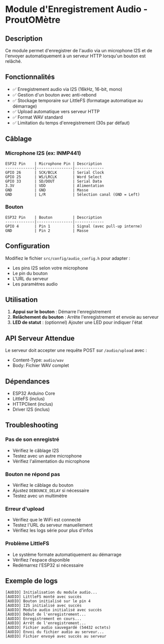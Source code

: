 # Module d'Enregistrement Audio - ProutOMètre

## Description
Ce module permet d'enregistrer de l'audio via un microphone I2S et de l'envoyer automatiquement à un serveur HTTP lorsqu'un bouton est relâché.

## Fonctionnalités
- ✅ Enregistrement audio via I2S (16kHz, 16-bit, mono)
- ✅ Gestion d'un bouton avec anti-rebond
- ✅ Stockage temporaire sur LittleFS (formatage automatique au démarrage)
- ✅ Upload automatique vers serveur HTTP
- ✅ Format WAV standard
- ✅ Limitation du temps d'enregistrement (30s par défaut)

## Câblage

### Microphone I2S (ex: INMP441)
```
ESP32 Pin    | Microphone Pin | Description
-------------|----------------|-------------
GPIO 26      | SCK/BCLK       | Serial Clock
GPIO 25      | WS/LRCLK       | Word Select  
GPIO 33      | SD/DOUT        | Serial Data
3.3V         | VDD            | Alimentation
GND          | GND            | Masse
GND          | L/R            | Sélection canal (GND = Left)
```

### Bouton
```
ESP32 Pin    | Bouton         | Description
-------------|----------------|-------------
GPIO 4       | Pin 1          | Signal (avec pull-up interne)
GND          | Pin 2          | Masse
```

## Configuration
Modifiez le fichier `src/config/audio_config.h` pour adapter :
- Les pins I2S selon votre microphone
- Le pin du bouton
- L'URL du serveur
- Les paramètres audio

## Utilisation
1. **Appui sur le bouton** : Démarre l'enregistrement
2. **Relâchement du bouton** : Arrête l'enregistrement et envoie au serveur
3. **LED de statut** : (optionnel) Ajouter une LED pour indiquer l'état

## API Serveur Attendue
Le serveur doit accepter une requête POST sur `/audio/upload` avec :
- Content-Type: `audio/wav`
- Body: Fichier WAV complet

## Dépendances
- ESP32 Arduino Core
- LittleFS (inclus)
- HTTPClient (inclus)
- Driver I2S (inclus)

## Troubleshooting

### Pas de son enregistré
- Vérifiez le câblage I2S
- Testez avec un autre microphone
- Vérifiez l'alimentation du microphone

### Bouton ne répond pas
- Vérifiez le câblage du bouton
- Ajustez `DEBOUNCE_DELAY` si nécessaire
- Testez avec un multimètre

### Erreur d'upload
- Vérifiez que le WiFi est connecté
- Testez l'URL du serveur manuellement
- Vérifiez les logs série pour plus d'infos

### Problème LittleFS
- Le système formate automatiquement au démarrage
- Vérifiez l'espace disponible
- Redémarrez l'ESP32 si nécessaire

## Exemple de logs
```
[AUDIO] Initialisation du module audio...
[AUDIO] LittleFS monté avec succès
[AUDIO] Bouton initialisé sur le pin 4
[AUDIO] I2S initialisé avec succès
[AUDIO] Module audio initialisé avec succès
[AUDIO] Début de l'enregistrement...
[AUDIO] Enregistrement en cours...
[AUDIO] Arrêt de l'enregistrement...
[AUDIO] Fichier audio sauvegardé (54432 octets)
[AUDIO] Envoi du fichier audio au serveur...
[AUDIO] Fichier envoyé avec succès au serveur
```

